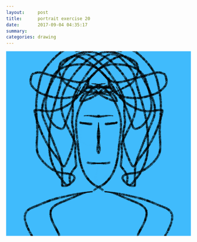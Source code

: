 ```yaml
---
layout:     post
title:      portrait exercise 20
date:       2017-09-04 04:35:17
summary:    
categories: drawing
---
```

![portrait exercise 20](/images/diary/portrait-exercise-20.png ".")
